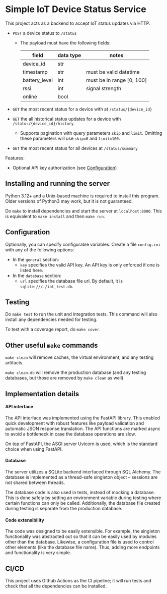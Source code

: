 # Simple IoT Device Status Service

This project acts as a backend to accept IoT status updates via HTTP.

 * `POST` a device status to `/status`
   * The payload must have the following fields:
   
     | field          | data type | notes                     |
     |----------------|-----------|---------------------------|
     | device_id      | str       |                           |
     | timestamp      | str       | must be valid datetime    |
     | battery_level  | int       | must be in range [0, 100] |
     | rssi           | int       | signal strength           |
     | online         | bool      |                           |
     

 * `GET` the most recent status for a device with at `/status/{device_id}`
 * `GET` the all historical status updates for a device with `/status/{device_id}/history`
   * Supports pagination with query parameters `skip` and `limit`. Omitting these
     parameters will use `skip=0` and `limit=100`. 
 * `GET` the most recent status for all devices at `/status/summary`

Features:
* Optional API key authorization (see [Configuration](#Configuration))

## Installing and running the server

Python 3.12+ and a Unix-based machine is required to install this program.
Older versions of Python3 may work, but it is not guaranteed.

Do `make` to install dependencies and start the server at `localhost:8000`.
This is equivalent to `make install` and then `make run`.

## Configuration

Optionally, you can specify configurable variables. Create a file
`config.ini` with any of the following options:
* In the `general` section:
  * `key` specifies the valid API key. An API key is only enforced if
    one is listed here.
* In the `database` section:
  * `url` specifies the database file url. By default, it is 
    `sqlite:///./iot_test.db`.

## Testing

Do `make test` to run the unit and integration tests.
This command will also install any dependencies needed for testing.

To test with a coverage report, do `make cover`.

## Other useful `make` commands

`make clean` will remove caches, the virtual environment, and any testing artifacts.

`make clean-db` will remove the production database 
(and any testing databases, but those are removed by `make clean` as well).

## Implementation details

#### API interface

The API interface was implemented using the FastAPI library. This enabled quick
development with robust features like payload validation and automatic 
JSON response translation. The API functions are marked async to avoid a 
bottleneck in case the database operations are slow.

On top of FastAPI, the ASGI server Uvicorn is used, which is the standard choice
when using FastAPI.

#### Database

The server utilizes a SQLite backend interfaced through SQL Alchemy.
The database is implemented as a thread-safe singleton object – sessions
are not shared between threads. 

The database code is also used in tests, instead of mocking a database.
This is done safely by setting an environment variable during testing where
certain functions can only be called. Additionally, the database file created 
during testing is separate from the production database.

#### Code extensibility

The code was designed to be easily extensible. For 
example, the singleton functionality was abstracted out so that it can be easily 
used by modules other than the database. Likewise, a configuration file is used 
to control other elements (like the database file name). Thus, adding more endpoints 
and functionality is very simple. 

## CI/CD

This project uses Github Actions as the CI pipeline; it will run tests
and check that all the dependencies can be installed.
